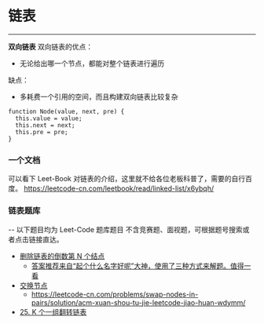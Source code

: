 # 链表
---
**双向链表**
双向链表的优点：

+ 无论给出哪一个节点，都能对整个链表进行遍历

缺点：

+ 多耗费一个引用的空间，而且构建双向链表比较复杂

```
function Node(value, next, pre) {
  this.value = value;
  this.next = next;
  this.pre = pre;
}
```



### 一个文档

可以看下 Leet-Book 对链表的介绍，这里就不给各位老板科普了，需要的自行百度。
https://leetcode-cn.com/leetbook/read/linked-list/x6ybqh/



### 链表题库
-- 以下题目均为 Leet-Code 题库题目 不含竞赛题、面视题，可根据题号搜索或者点击链接直达。
+ [删除链表的倒数第 N 个结点](https://leetcode-cn.com/problems/remove-nth-node-from-end-of-list/)
  - [答案推荐来自“起个什么名字好呢”大神，使用了三种方式来解题。值得一看](https://leetcode-cn.com/problems/remove-nth-node-from-end-of-list/solution/san-chong-fang-fa-shan-chu-dao-shu-di-nge-jie-dian/)
+ [交换节点](https://leetcode-cn.com/problems/swap-nodes-in-pairs/)
  - https://leetcode-cn.com/problems/swap-nodes-in-pairs/solution/acm-xuan-shou-tu-jie-leetcode-jiao-huan-wdymm/
+ [25. K 个一组翻转链表](https://leetcode-cn.com/problems/reverse-nodes-in-k-group/)
